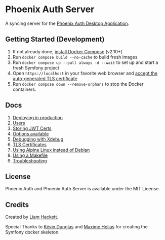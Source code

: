 # Phoenix Auth Server

A syncing server for the [Phoenix Auth Desktop Application](https://github.com/liamh101/phoenix-auth).

## Getting Started (Development)

1. If not already done, [install Docker Compose](https://docs.docker.com/compose/install/) (v2.10+)
2. Run `docker compose build --no-cache` to build fresh images
3. Run `docker compose up --pull always -d --wait` to set up and start a fresh Symfony project
4. Open `https://localhost` in your favorite web browser and [accept the auto-generated TLS certificate](https://stackoverflow.com/a/15076602/1352334)
5. Run `docker compose down --remove-orphans` to stop the Docker containers.

## Docs

1. [Deploying in production](docs/production.md)
2. [Users](docs/user.md)
3. [Storing JWT Certs](docs/jwt.md)
4. [Options available](docs/options.md)
5. [Debugging with Xdebug](docs/xdebug.md)
6. [TLS Certificates](docs/tls.md)
7. [Using Alpine Linux instead of Debian](docs/alpine.md)
8. [Using a Makefile](docs/makefile.md)
9. [Troubleshooting](docs/troubleshooting.md)

## License

Phoenix Auth and Phoenix Auth Server is available under the MIT License.

## Credits

Created by [Liam Hackett](https://github.com/liamh101). 

Special Thanks to [Kévin Dunglas](https://dunglas.dev) and [Maxime Helias](https://twitter.com/maxhelias) for creating the Symfony docker skeleton.
